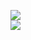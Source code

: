 [![](https://img.shields.io/badge/Made%20With-Github%20Spray-lightgrey.svg?style=for-the-badge&logo=github)](https://github.com/Annihil/github-spray#24093)  
[![](https://i.imgur.com/2DrTn0Z.gif)](https://github.com/Annihil/github-spray)